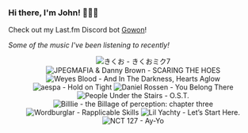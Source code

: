 ### Hi there, I'm John! 🏄🏻‍♂️

Check out my Last.fm Discord bot [Gowon](http://gowon.ca)!

_Some of the music I've been listening to recently!_


<!-- lastfm -->
<p align="center"><img src="https://lastfm.freetls.fastly.net/i/u/64s/194fa966dd4de3a11b2211ea437cef56.jpg" title="きくお - きくおミク7"> <img src="https://lastfm.freetls.fastly.net/i/u/64s/df9e72398d90044cb4d8e945d0d1abe3.jpg" title="JPEGMAFIA & Danny Brown - SCARING THE HOES"> <img src="https://lastfm.freetls.fastly.net/i/u/64s/8214c56f1e5bc67fcd1f29073dedf822.jpg" title="Weyes Blood - And In The Darkness, Hearts Aglow"> <img src="https://lastfm.freetls.fastly.net/i/u/64s/29051e14d6e1102634f09be0e1850683.jpg" title="aespa - Hold on Tight"> <img src="https://lastfm.freetls.fastly.net/i/u/64s/11f4e269d6c890b9b51f279cdc5b103e.jpg" title="Daniel Rossen - You Belong There"> <img src="https://lastfm.freetls.fastly.net/i/u/64s/e32e1c332164535af40262e9b168a415.png" title="People Under the Stairs - O.S.T."> <img src="https://lastfm.freetls.fastly.net/i/u/64s/1821993ac8f26b011fa934faa7fcdcae.jpg" title="Billlie - the Billage of perception: chapter three"> <img src="https://lastfm.freetls.fastly.net/i/u/64s/072b7dfb973e45f7926748f37718a668.jpg" title="Wordburglar - Rapplicable Skills"> <img src="https://lastfm.freetls.fastly.net/i/u/64s/242e5e9da2779f9802644a6d85a58815.jpg" title="Lil Yachty - Let’s Start Here."> <img src="https://lastfm.freetls.fastly.net/i/u/64s/b66243ad998d8d8bd4b0cc39a57f20cf.jpg" title="NCT 127 - Ay-Yo"> </p>
